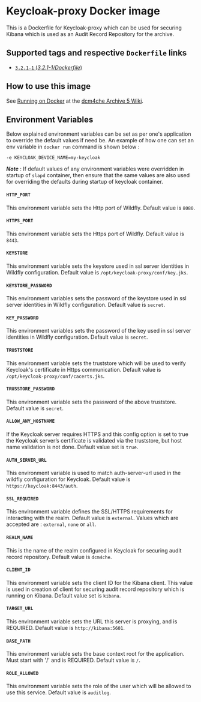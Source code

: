 # Keycloak-proxy Docker image

This is a Dockerfile for Keycloak-proxy which can be used for securing Kibana which is used as an Audit Record Repository for the archive.

## Supported tags and respective `Dockerfile` links

- [`3.2.1-1` (*3.2.1-1/Dockerfile*)](https://github.com/dcm4che-dockerfiles/keycloak-proxy/blob/master/Dockerfile)

## How to use this image

See [Running on Docker](https://github.com/dcm4che/dcm4chee-arc-light/wiki/Running-on-Docker) at the
[dcm4che Archive 5 Wiki](https://github.com/dcm4che/dcm4chee-arc-light/wiki).

## Environment Variables 

Below explained environment variables can be set as per one's application to override the default values if need be.
An example of how one can set an env variable in `docker run` command is shown below :

    -e KEYCLOAK_DEVICE_NAME=my-keycloak

_**Note**_ : If default values of any environment variables were overridden in startup of `slapd` container, 
then ensure that the same values are also used for overriding the defaults during startup of keycloak container. 

#### `HTTP_PORT`

This environment variable sets the Http port of Wildfly. Default value is `8080`.

#### `HTTPS_PORT`

This environment variable sets the Https port of Wildfly. Default value is `8443`.

#### `KEYSTORE`

This environment variable sets the keystore used in ssl server identities in Wildfly configuration. Default value is 
`/opt/keycloak-proxy/conf/key.jks`.

#### `KEYSTORE_PASSWORD`

This environment variables sets the password of the keystore used in ssl server identities in Wildfly configuration. Default value is `secret`.

#### `KEY_PASSWORD`

This environment variables sets the password of the key used in ssl server identities in Wildfly configuration. Default value is `secret`.

#### `TRUSTSTORE`

This environment variable sets the truststore which will be used to verify Keycloak's certificate in Https communication.
Default value is `/opt/keycloak-proxy/conf/cacerts.jks`.

#### `TRUSSTORE_PASSWORD`

This environment variable sets the password of the above truststore. Default value is `secret`.

#### `ALLOW_ANY_HOSTNAME`

If the Keycloak server requires HTTPS and this config option is set to true the Keycloak server’s certificate is 
validated via the truststore, but host name validation is not done. Default value set is `true`.

#### `AUTH_SERVER_URL`

This environment variable is used to match auth-server-url used in the wildfly configuration for Keycloak. Default value is 
`https://keycloak:8443/auth`.

#### `SSL_REQUIRED`

This environment variable defines the SSL/HTTPS requirements for interacting with the realm. Default value is `external`.
Values which are accepted are : `external`, `none` or `all`.

#### `REALM_NAME`

This is the name of the realm configured in Keycloak for securing audit record repository. Default value is `dcm4che`. 

#### `CLIENT_ID`

This environment variable sets the client ID for the Kibana client. This value is used in creation of client for securing 
audit record repository which is running on Kibana. Default value set is `kibana`.

#### `TARGET_URL`

This environment variable sets the URL this server is proxying, and is REQUIRED. Default value is `http://kibana:5601`.

#### `BASE_PATH`

This environment variable sets the base context root for the application. Must start with '/' and is REQUIRED. Default 
value is `/`.

#### `ROLE_ALLOWED`

This environment variable sets the role of the user which will be allowed to use this service. Default value is `auditlog`.